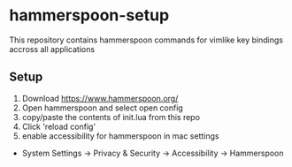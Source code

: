 # hammerspoon-setup
This repository contains hammerspoon commands for vimlike key bindings
accross all applications

## Setup
1. Download https://www.hammerspoon.org/
2. Open hammerspoon and select open config
3. copy/paste the contents of init.lua from this repo
4. Click 'reload config'
5. enable accessibility for hammerspoon in mac settings
  * System Settings -> Privacy & Security -> Accessibility -> Hammerspoon
